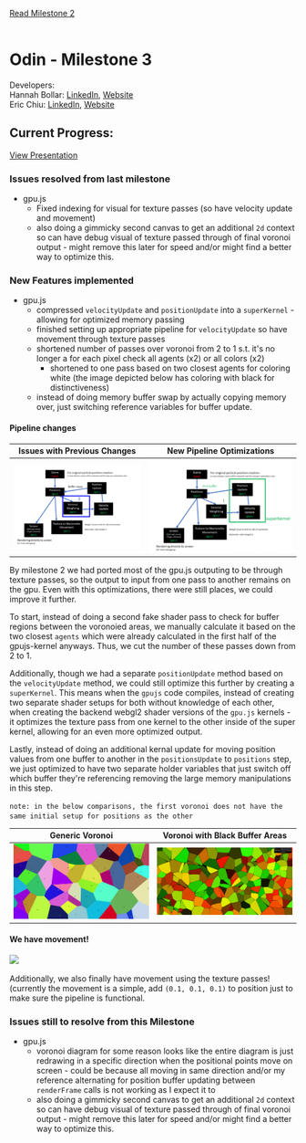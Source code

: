 [Read Milestone 2](./Milestone2.md)
</br>
</br>
# Odin - Milestone 3
Developers:
</br> Hannah Bollar: [LinkedIn](https://www.linkedin.com/in/hannah-bollar/), [Website](http://hannahbollar.com/)
</br> Eric Chiu: [LinkedIn](https://www.linkedin.com/in/echiu1997/), [Website](http://www.erichiu.com/)

## Current Progress:

[View Presentation](./milestone-3/Milestone3_Presentation.pdf)

### Issues resolved from last milestone

- gpu.js
	- Fixed indexing for visual for texture passes (so have velocity update and movement) 
	- also doing a gimmicky second canvas to get an additional `2d` context so can have debug visual of texture passed through of final voronoi output - might remove this later for speed and/or might find a better way to optimize this.

### New Features implemented

- gpu.js
	- compressed `velocityUpdate` and `positionUpdate` into a `superKernel` - allowing for optimized memory passing
	- finished setting up appropriate pipeline for `velocityUpdate` so have movement through texture passes
	- shortened number of passes over voronoi from 2 to 1 s.t. it's no longer a for each pixel check all agents (x2) or all colors (x2)
		- shortened to one pass based on two closest agents for coloring white (the image depicted below has coloring with black for distinctiveness)
	- instead of doing memory buffer swap by actually copying memory over, just switching reference variables for buffer update.

#### Pipeline changes

 Issues with Previous Changes | New Pipeline Optimizations
:-------------------------:|:-------------------------:|
 ![](./milestone-3/pipeline_old.png)| ![](./milestone-3/pipeline_new.png)

 By milestone 2 we had ported most of the gpu.js outputing to be through texture passes, so the output to input from one pass to another remains on the gpu. Even with this optimizations, there were still places, we could improve it further.

 To start, instead of doing a second fake shader pass to check for buffer regions between the voronoied areas, we manually calculate it based on the two closest `agents` which were already calculated in the first half of the gpujs-kernel anyways. Thus, we cut the number of these passes down from 2 to 1.

 Additionally, though we had a separate `positionUpdate` method based on the `velocityUpdate` method, we could still optimize this further by creating a `superKernel`. This means when the `gpujs` code compiles, instead of creating two separate shader setups for both without knowledge of each other, when creating the backend webgl2 shader versions of the `gpu.js` kernels - it optimizes the texture pass from one kernel to the other inside of the super kernel, allowing for an even more optimized output.

 Lastly, instead of doing an additional kernal update for moving position values from one buffer to another in the `positionsUpdate` to `positions` step, we just optimized to have two separate holder variables that just switch off which buffer they're referencing removing the large memory manipulations in this step.

`note: in the below comparisons, the first voronoi does not have the same initial setup for positions as the other`

Generic Voronoi | Voronoi with Black Buffer Areas
:-------------------------:|:-------------------------:|
![](./milestone-3/voronoi.png)| ![](./milestone-3/border_check_works.png)

#### We have movement!

![](./milestone-3/beginnings_of_movement.gif)

Additionally, we also finally have movement using the texture passes!
(currently the movement is a simple, add `(0.1, 0.1, 0.1)` to position just to make sure the pipeline is functional.


### Issues still to resolve from this Milestone

- gpu.js
	- voronoi diagram for some reason looks like the entire diagram is just redrawing in a specific direction when the positional points move on screen - could be because all moving in same direction and/or my reference alternating for position buffer updating between `renderFrame` calls is not working as I expect it to
	- also doing a gimmicky second canvas to get an additional `2d` context so can have debug visual of texture passed through of final voronoi output - might remove this later for speed and/or might find a better way to optimize this.

